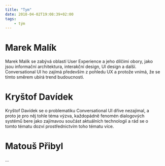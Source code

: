 ```yaml
---
title: "Tym"
date: 2018-04-02T19:08:39+02:00
tags:
    - tým
---
```


# Marek Malík

Marek Malík se zabývá oblastí User Experience a jeho dílčími obory, jako jsou informační architektura, interakční design, UI design a další. Conversational UI ho zajímá především z pohledu UX a protože vnímá, že se tímto směrem ubírá trend budoucnosti.

# Kryštof Davídek

Kryštof Davídek se o problematiku Conversational UI dříve nezajímal, a proto je pro něj tohle téma výzva, každopádně fenomén dialogových systémů bere jako zajímavou součást aktuálních technologií a rád se o tomto tématu dozví prostřednictvím toho tématu více.

# Matouš Přibyl

...